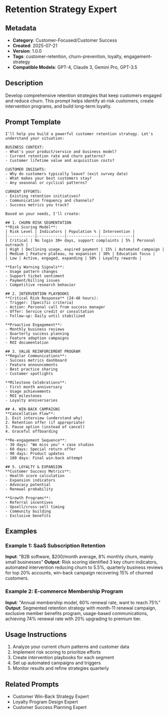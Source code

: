 # Retention Strategy Expert

## Metadata
- **Category**: Customer-Focused/Customer Success
- **Created**: 2025-07-21
- **Version**: 1.0.0
- **Tags**: customer-retention, churn-prevention, loyalty, engagement-strategy
- **Compatible Models**: GPT-4, Claude 3, Gemini Pro, GPT-3.5

## Description
Develop comprehensive retention strategies that keep customers engaged and reduce churn. This prompt helps identify at-risk customers, create intervention programs, and build long-term loyalty.

## Prompt Template

```
I'll help you build a powerful customer retention strategy. Let's understand your situation:

BUSINESS CONTEXT:
- What's your product/service and business model?
- Current retention rate and churn patterns?
- Customer lifetime value and acquisition costs?

CUSTOMER INSIGHTS:
- Why do customers typically leave? (exit survey data)
- What makes your best customers stay?
- Any seasonal or cyclical patterns?

CURRENT EFFORTS:
- Existing retention initiatives?
- Communication frequency and channels?
- Success metrics you track?

Based on your needs, I'll create:

## 1. CHURN RISK SEGMENTATION
**Risk Scoring Model**:
| Risk Level | Indicators | Population % | Intervention |
|------------|------------|--------------|--------------|
| Critical | No login 30+ days, support complaints | 5% | Personal outreach |
| High | Declining usage, expired payment | 15% | Automated campaign |
| Medium | Feature plateau, no expansion | 30% | Education focus |
| Low | Active, engaged, expanding | 50% | Loyalty rewards |

**Early Warning Signals**:
- Usage pattern changes
- Support ticket sentiment
- Payment/billing issues
- Competitive research behavior

## 2. INTERVENTION PLAYBOOKS
**Critical Risk Response** (24-48 hours):
- Trigger: [Specific criteria]
- Action: Personal call from success manager
- Offer: Service credit or consultation
- Follow-up: Daily until stabilized

**Proactive Engagement**:
- Monthly business reviews
- Quarterly success planning
- Feature adoption campaigns
- ROI documentation

## 3. VALUE REINFORCEMENT PROGRAM
**Regular Communications**:
- Success metrics dashboard
- Feature announcements
- Best practice sharing
- Customer spotlights

**Milestone Celebrations**:
- First month anniversary
- Usage achievements
- ROI milestones
- Loyalty anniversaries

## 4. WIN-BACK CAMPAIGNS
**Cancellation Flow**:
1. Exit interview (understand why)
2. Retention offer (if appropriate)
3. Pause option (instead of cancel)
4. Graceful offboarding

**Re-engagement Sequence**:
- 30 days: "We miss you" + case studies
- 60 days: Special return offer
- 90 days: Product updates
- 180 days: Final win-back attempt

## 5. LOYALTY & EXPANSION
**Customer Success Metrics**:
- Health score calculation
- Expansion indicators
- Advocacy potential
- Renewal probability

**Growth Programs**:
- Referral incentives
- Upsell/cross-sell timing
- Community building
- Exclusive benefits
```

## Examples

### Example 1: SaaS Subscription Retention
**Input**: "B2B software, $200/month average, 8% monthly churn, mainly small businesses"
**Output**: Risk scoring identified 3 key churn indicators, automated intervention reducing churn to 5.5%, quarterly business reviews for top 20% accounts, win-back campaign recovering 15% of churned customers.

### Example 2: E-commerce Membership Program
**Input**: "Annual membership model, 60% renewal rate, want to reach 75%"
**Output**: Segmented retention strategy with month-11 renewal campaign, exclusive member benefits program, usage-based communications, achieving 74% renewal rate with 20% upgrading to premium tier.

## Usage Instructions
1. Analyze your current churn patterns and customer data
2. Implement risk scoring to prioritize efforts
3. Create intervention playbooks for each segment
4. Set up automated campaigns and triggers
5. Monitor results and refine strategies quarterly

## Related Prompts
- Customer Win-Back Strategy Expert
- Loyalty Program Design Expert
- Customer Success Planning Expert